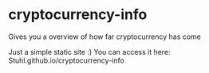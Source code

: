 # cryptocurrency-info
Gives you a overview of how far cryptocurrency has come

Just a simple static site :)
You can access it here: Stuhl.github.io/cryptocurrency-info

